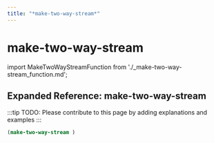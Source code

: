 ```yaml
---
title: "*make-two-way-stream*"
---
```


# make-two-way-stream

import MakeTwoWayStreamFunction from './_make-two-way-stream_function.md';

<MakeTwoWayStreamFunction />

## Expanded Reference: make-two-way-stream

:::tip
TODO: Please contribute to this page by adding explanations and examples
:::

```lisp
(make-two-way-stream )
```

